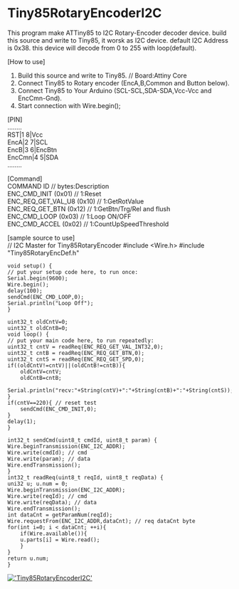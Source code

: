 # Tiny85RotaryEncoderI2C
This program make ATTiny85 to I2C Rotary-Encoder decoder device.
build this source and write to Tiny85, it worsk as I2C device.
default I2C Address is 0x38.
this device will decode from 0 to 255 with loop(default). 

[How to use]  
1. Build this source and write to Tiny85. // Board:Attiny Core  
2. Connect Tiny85 to Rotary encoder (EncA,B,Common and Button below).  
3. Connect Tiny85 to Your Arduino (SCL-SCL,SDA-SDA,Vcc-Vcc and EncCmn-Gnd).  
4. Start connection with Wire.begin();  

[PIN]  
          ........  
       RST|1    8|Vcc  
      EncA|2    7|SCL  
      EncB|3    6|EncBtn  
    EncCmn|4    5|SDA  
          ........  

[Command]  
    COMMAND       ID           // bytes:Description  
    ENC_CMD_INIT (0x01)        // 1:Reset  
    ENC_REQ_GET_VAL_U8 (0x10)  // 1:GetRotValue  
    ENC_REQ_GET_BTN (0x12)     // 1:GetBtn/Trg/Rel and flush  
    ENC_CMD_LOOP (0x03)        // 1:Loop ON/OFF  
    ENC_CMD_ACCEL (0x02)       // 1:CountUpSpeedThreshold  

[sample source to use]  
    // I2C Master for Tiny85RotaryEncoder
    #include <Wire.h>
    #include "Tiny85RotaryEncDef.h"

    void setup() {
    // put your setup code here, to run once:
    Serial.begin(9600);
    Wire.begin();
    delay(100);
    sendCmd(ENC_CMD_LOOP,0);
    Serial.println("Loop Off");
    }

    uint32_t oldCntV=0;
    uint32_t oldCntB=0;
    void loop() {
    // put your main code here, to run repeatedly:
    uint32_t cntV = readReq(ENC_REQ_GET_VAL_INT32,0);
    uint32_t cntB = readReq(ENC_REQ_GET_BTN,0);
    uint32_t cntS = readReq(ENC_REQ_GET_SPD,0);
    if((oldCntV!=cntV)||(oldCntB!=cntB)){
        oldCntV=cntV;
        oldCntB=cntB;
        Serial.println("recv:"+String(cntV)+":"+String(cntB)+":"+String(cntS));
    }
    if(cntV==220){ // reset test
        sendCmd(ENC_CMD_INIT,0);
    }
    delay(1);
    }

    int32_t sendCmd(uint8_t cmdId, uint8_t param) {
    Wire.beginTransmission(ENC_I2C_ADDR);
    Wire.write(cmdId); // cmd
    Wire.write(param); // data
    Wire.endTransmission();
    }
    int32_t readReq(uint8_t reqId, uint8_t reqData) {
    uni32 u; u.num = 0;
    Wire.beginTransmission(ENC_I2C_ADDR);
    Wire.write(reqId); // cmd
    Wire.write(reqData); // data
    Wire.endTransmission();
    int dataCnt = getParamNum(reqId);
    Wire.requestFrom(ENC_I2C_ADDR,dataCnt); // req dataCnt byte
    for(int i=0; i < dataCnt; ++i){
        if(Wire.available()){
        u.parts[i] = Wire.read();
        }
    }
    return u.num;
    }

[!['Tiny85RotaryEncoderI2C'](https://i.ytimg.com/vi/7qZ76FR7A-M/hq720_2.jpg?sqp=-oaymwEoCJUDENAFSFryq4qpAxoIARUAAIhC0AEB2AEB4gEKCBgQAhgGOAFAAQ==&rs=AOn4CLB-40gI9-B9kqUF6h5eYOTnSKEWZA)](https://www.youtube.com/shorts/7qZ76FR7A-M)
